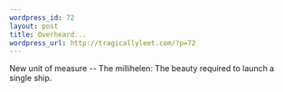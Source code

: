 ```yaml
--- 
wordpress_id: 72
layout: post
title: Overheard...
wordpress_url: http://tragicallyleet.com/?p=72
---
```

New unit of measure -- The millihelen: The beauty required to launch a single ship.
